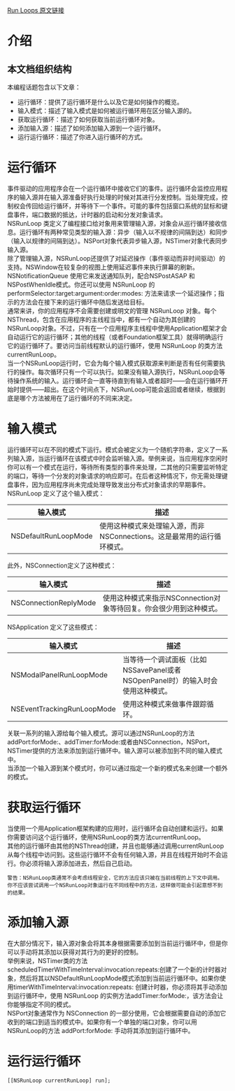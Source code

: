 [Run Loops 原文链接](https://developer.apple.com/library/archive/documentation/Cocoa/Conceptual/InputControl/InputControl.html#//apple_ref/doc/uid/10000062i)

# 介绍
## 本文档组织结构

本编程话题包含以下文章：  

* 运行循环：提供了运行循环是什么以及它是如何操作的概览。
* 输入模式：描述了输入模式是如何被运行循环用在区分输入源的。
* 获取运行循环：描述了如何获取当前运行循环对象。
* 添加输入源：描述了如何添加输入源到一个运行循环。
* 运行运行循环：描述了你进入运行循环的方式。

# 运行循环

事件驱动的应用程序会在一个运行循环中接收它们的事件。运行循环会监控应用程序的输入源并在输入源准备好执行处理的时候对其进行分发控制。当处理完成，控制权会传回给运行循环，并等待下一个事件。可能的事件包括窗口系统的鼠标和键盘事件，端口数据的抵达，计时器的启动和分发对象请求。  
NSRunLoop 类定义了编程接口给对象用来管理输入源，对象会从巡行循环接收信息。运行循环有两种常见类型的输入源：异步（输入以不规律的间隔到达）和同步（输入以规律的间隔到达）。NSPort对象代表异步输入源，NSTimer对象代表同步输入源。  
除了管理输入源，NSRunLoop还提供了对延迟操作（事件驱动而非时间驱动）的支持。NSWindow在较复杂的视图上使用延迟事件来执行屏幕的刷新。NSNotificationQueue 使用它来发送通知队列，配合NSPostASAP 和 NSPostWhenIdle模式。你还可以使用 NSRunLoop 的 performSelector:target:argument:order:modes: 方法来请求一个延迟操作；指示的方法会在接下来的运行循环中随后发送给目标。  
通常来讲，你的应用程序不会需要创建或明文的管理 NSRunLoop 对象。每个NSThread，包含在应用程序的主线程当中，都有一个自动为其创建的NSRunLoop对象。不过，只有在一个应用程序主线程中使用Application框架才会自动运行它的运行循环；其他的线程（或者Foundation框架工具）就得明确运行它的运行循环了。要访问当前线程默认的运行循环，使用 NSRunLoop 的类方法currentRunLoop。  
当一个NSRunLoop运行时，它会为每个输入模式获取源来判断是否有任何需要执行的操作。每次循环只有一个可以执行。如果没有输入源执行，NSRunLoop会等待操作系统的输入。运行循环会一直等待直到有输入或者超时——会在运行循环开始时提供——超出。在这个时间点下，NSRunLoop可能会返回或者继续，根据到底是哪个方法被用在了运行循环的不同来决定。

# 输入模式

运行循环可以在不同的模式下运行。模式会被定义为一个随机字符串，定义了一系列输入源，当运行循环在该模式中时会监听输入源。举例来说，当应用程序空闲时你可以有一个模式在运行，等待所有类型的事件来处理，二其他的只需要监听特定的端口，等待一个分发的对象请求的响应即可。在后者这种情况下，你无需处理键盘事件，因为应用程序尚未完成处理导致发出分布式对象请求的早期事件。  
NSRunLoop 定义了这个输入模式：  

输入模式  | 描述
------------- | -------------
NSDefaultRunLoopMode | 使用这种模式来处理输入源，而非NSConnections。这是最常用的运行循环模式。

此外，NSConnection定义了这种模式：  

输入模式  | 描述
------------- | -------------
NSConnectionReplyMode | 使用这种模式来指示NSConnection对象等待回复。你会很少用到这种模式。

NSApplication 定义了这些模式：  

输入模式  | 描述
------------- | -------------
NSModalPanelRunLoopMode | 当等待一个调试面板（比如NSSavePanel或者NSOpenPanel时）的输入时会使用这种模式。
NSEventTrackingRunLoopMode | 使用这种模式来做事件跟踪循环。

关联一系列的输入源给每个输入模式。源可以通过NSRunLoop的方法addPort:forMode:、addTimer:forMode:或者由NSConnection，NSPort，NSTimer提供的方法来添加到运行循环中。输入源可以被添加到不同的输入模式中。  
当添加一个输入源到某个模式时，你可以通过指定一个新的模式名来创建一个额外的模式。

# 获取运行循环

当使用一个用Application框架构建的应用时，运行循环会自动创建和运行。如果你需要访问这个运行循环，使用NSRunLoop的类方法currentRunLoop。  
其他的运行循环由其他的NSThread创建，并且也能够通过调用currentRunLoop从每个线程中访问到。这些运行循环不会有任何输入源，并且在线程开始时不会运行。你必须将输入源添加进去，然后自己启动。  

```
警告：NSRunLoop类通常不会考虑线程安全，它的方法应该只被在当前线程的上下文中调用。你不应该尝试调用一个NSRunLoop对象运行在不同线程中的方法，这样做可能会引起意想不到的结果。
```

# 添加输入源

在大部分情况下，输入源对象会将其本身根据需要添加到当前运行循环中，但是你可以手动将其添加以获得对其行为的更好的控制。  
举例来说，NSTimer类的方法 scheduledTimerWithTimeInterval:invocation:repeats:创建了一个新的计时器对象，然后将其以NSDefaultRunLoopMode模式添加到当前运行循环中。如果你使用timerWithTimeInterval:invocation:repeats: 创建计时器，你必须将其手动添加到运行循环中，使用 NSRunLoop 的实例方法addTimer:forMode:，该方法会让你能够指定不同的模式。  
NSPort对象通常作为 NSConnection 的一部分使用，它会根据需要自动的添加它收到的端口到适当的模式中。如果你有一个单独的端口对象，你可以用NSRunLoop的方法 addPort:forMode: 手动将其添加到运行循环中。  

# 运行运行循环



	[[NSRunLoop currentRunLoop] run];
